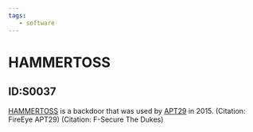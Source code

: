 ```yaml
---
tags:
   - software
---
```

# HAMMERTOSS
## ID:S0037
[HAMMERTOSS](/mitre/software/S0037) is a backdoor that was used by [APT29](/mitre/groups/G0016) in 2015. (Citation: FireEye APT29) (Citation: F-Secure The Dukes)
